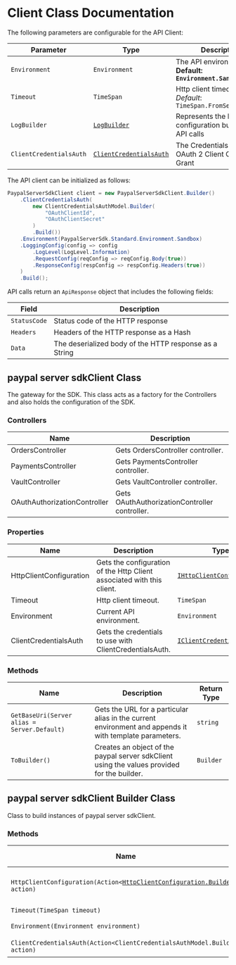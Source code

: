 
# Client Class Documentation

The following parameters are configurable for the API Client:

| Parameter | Type | Description |
|  --- | --- | --- |
| `Environment` | `Environment` | The API environment. <br> **Default: `Environment.Sandbox`** |
| `Timeout` | `TimeSpan` | Http client timeout.<br>*Default*: `TimeSpan.FromSeconds(100)` |
| `LogBuilder` | [`LogBuilder`](log-builder.md) | Represents the logging configuration builder for API calls |
| `ClientCredentialsAuth` | [`ClientCredentialsAuth`](auth/oauth-2-client-credentials-grant.md) | The Credentials Setter for OAuth 2 Client Credentials Grant |

The API client can be initialized as follows:

```csharp
PaypalServerSdkClient client = new PaypalServerSdkClient.Builder()
    .ClientCredentialsAuth(
        new ClientCredentialsAuthModel.Builder(
            "OAuthClientId",
            "OAuthClientSecret"
        )
        .Build())
    .Environment(PaypalServerSdk.Standard.Environment.Sandbox)
    .LoggingConfig(config => config
        .LogLevel(LogLevel.Information)
        .RequestConfig(reqConfig => reqConfig.Body(true))
        .ResponseConfig(respConfig => respConfig.Headers(true))
    )
    .Build();
```

API calls return an `ApiResponse` object that includes the following fields:

| Field | Description |
|  --- | --- |
| `StatusCode` | Status code of the HTTP response |
| `Headers` | Headers of the HTTP response as a Hash |
| `Data` | The deserialized body of the HTTP response as a String |

## paypal server sdkClient Class

The gateway for the SDK. This class acts as a factory for the Controllers and also holds the configuration of the SDK.

### Controllers

| Name | Description |
|  --- | --- |
| OrdersController | Gets OrdersController controller. |
| PaymentsController | Gets PaymentsController controller. |
| VaultController | Gets VaultController controller. |
| OAuthAuthorizationController | Gets OAuthAuthorizationController controller. |

### Properties

| Name | Description | Type |
|  --- | --- | --- |
| HttpClientConfiguration | Gets the configuration of the Http Client associated with this client. | [`IHttpClientConfiguration`](http-client-configuration.md) |
| Timeout | Http client timeout. | `TimeSpan` |
| Environment | Current API environment. | `Environment` |
| ClientCredentialsAuth | Gets the credentials to use with ClientCredentialsAuth. | [`IClientCredentialsAuth`](auth/oauth-2-client-credentials-grant.md) |

### Methods

| Name | Description | Return Type |
|  --- | --- | --- |
| `GetBaseUri(Server alias = Server.Default)` | Gets the URL for a particular alias in the current environment and appends it with template parameters. | `string` |
| `ToBuilder()` | Creates an object of the paypal server sdkClient using the values provided for the builder. | `Builder` |

## paypal server sdkClient Builder Class

Class to build instances of paypal server sdkClient.

### Methods

| Name | Description | Return Type |
|  --- | --- | --- |
| `HttpClientConfiguration(Action<`[`HttpClientConfiguration.Builder`](http-client-configuration-builder.md)`> action)` | Gets the configuration of the Http Client associated with this client. | `Builder` |
| `Timeout(TimeSpan timeout)` | Http client timeout. | `Builder` |
| `Environment(Environment environment)` | Current API environment. | `Builder` |
| `ClientCredentialsAuth(Action<ClientCredentialsAuthModel.Builder> action)` | Sets credentials for ClientCredentialsAuth. | `Builder` |

